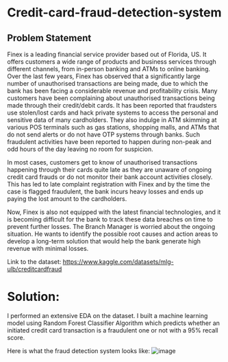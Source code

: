 # Credit-card-fraud-detection-system

## Problem Statement
Finex is a leading financial service provider based out of Florida, US. It offers customers a wide range of products and business services through different channels, from in-person banking and ATMs to online banking. Over the last few years, Finex has observed that a significantly large number of unauthorised transactions are being made, due to which the bank has been facing a considerable revenue and profitability crisis. Many customers have been complaining about unauthorised transactions being made through their credit/debit cards. It has been reported that fraudsters use stolen/lost cards and hack private systems to access the personal and sensitive data of many cardholders. They also indulge in ATM skimming at various POS terminals such as gas stations, shopping malls, and ATMs that do not send alerts or do not have OTP systems through banks. Such fraudulent activities have been reported to happen during non-peak and odd hours of the day leaving no room for suspicion.

In most cases, customers get to know of unauthorised transactions happening through their cards quite late as they are unaware of ongoing credit card frauds or do not monitor their bank account activities closely. This has led to late complaint registration with Finex and by the time the case is flagged fraudulent, the bank incurs heavy losses and ends up paying the lost amount to the cardholders.

Now, Finex is also not equipped with the latest financial technologies, and it is becoming difficult for the bank to track these data breaches on time to prevent further losses. The Branch Manager is worried about the ongoing situation. He wants to identify the possible root causes and action areas to develop a long-term solution that would help the bank generate high revenue with minimal losses.

Link to the dataset: https://www.kaggle.com/datasets/mlg-ulb/creditcardfraud

# Solution:
I performed an extensive EDA on the dataset. I built a machine learning model using Random Forest Classifier Algorithm which predicts whether an initiated credit card transaction is a fraudulent one or not with a 95% recall score.

Here is what the fraud detection system looks like:
![image](https://github.com/esvs2202/Credit-card-fraud-detection-system/assets/22242325/629a2a80-7efa-41b7-9126-b1d47fbaaf23)




